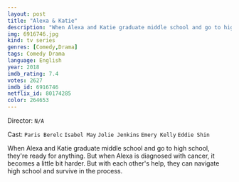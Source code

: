 ```yaml
---
layout: post
title: "Alexa & Katie"
description: "When Alexa and Katie graduate middle school and go to high school, they're ready for anything. But when Alexa is diagnosed with cancer, it becomes a little bit harder. But with each other's help, they can navigate high school and survive in the process..."
img: 6916746.jpg
kind: tv series
genres: [Comedy,Drama]
tags: Comedy Drama 
language: English
year: 2018
imdb_rating: 7.4
votes: 2627
imdb_id: 6916746
netflix_id: 80174285
color: 264653
---
```

Director: `N/A`  

Cast: `Paris Berelc` `Isabel May` `Jolie Jenkins` `Emery Kelly` `Eddie Shin` 

When Alexa and Katie graduate middle school and go to high school, they're ready for anything. But when Alexa is diagnosed with cancer, it becomes a little bit harder. But with each other's help, they can navigate high school and survive in the process.